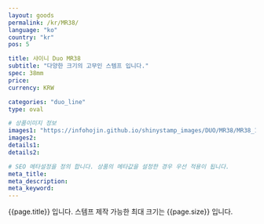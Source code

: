 ```yaml
---
layout: goods
permalink: /kr/MR38/
language: "ko"
country: "kr"
pos: 5

title: 샤이니 Duo MR38
subtitle: "다양한 크기의 고무인 스템프 입니다."
spec: 38mm
price:
currency: KRW

categories: "duo_line"
type: oval

# 상품이미지 정보
images1: "https://infohojin.github.io/shinystamp_images/DUO/MR38/MR38_1.jpg"
images2:
details1:
details2:    

# SEO 메타설정을 정의 합니다. 상품의 메타값을 설정한 경우 우선 적용이 됩니다.
meta_title: 
meta_description:
meta_keyword:
---
```


{{page.title}} 입니다. 스템프 제작 가능한 최대 크기는 {{page.size}} 입니다.